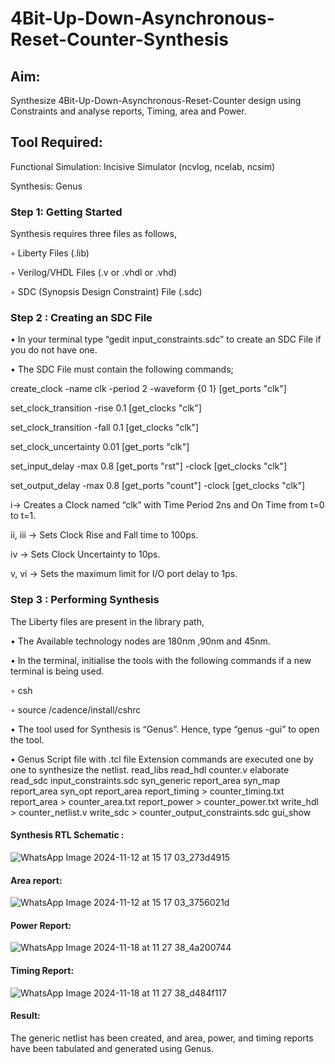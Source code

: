 # 4Bit-Up-Down-Asynchronous-Reset-Counter-Synthesis

## Aim:

Synthesize 4Bit-Up-Down-Asynchronous-Reset-Counter design using Constraints and analyse reports, Timing, area and Power.

## Tool Required:

Functional Simulation: Incisive Simulator (ncvlog, ncelab, ncsim)

Synthesis: Genus

### Step 1: Getting Started

Synthesis requires three files as follows,

◦ Liberty Files (.lib)

◦ Verilog/VHDL Files (.v or .vhdl or .vhd)

◦ SDC (Synopsis Design Constraint) File (.sdc)

 ### Step 2 : Creating an SDC File

•	In your terminal type “gedit input_constraints.sdc” to create an SDC File if you do not have one.

•	The SDC File must contain the following commands;

create_clock -name clk -period 2 -waveform {0 1} [get_ports "clk"]

set_clock_transition -rise 0.1 [get_clocks "clk"]

set_clock_transition -fall 0.1 [get_clocks "clk"]

set_clock_uncertainty 0.01 [get_ports "clk"]

set_input_delay -max 0.8 [get_ports "rst"] -clock [get_clocks "clk"]

set_output_delay -max 0.8 [get_ports "count"] -clock [get_clocks "clk"]

i→ Creates a Clock named “clk” with Time Period 2ns and On Time from t=0 to t=1.

ii, iii → Sets Clock Rise and Fall time to 100ps.

iv → Sets Clock Uncertainty to 10ps.

v, vi → Sets the maximum limit for I/O port delay to 1ps.

### Step 3 : Performing Synthesis

The Liberty files are present in the library path,

• The Available technology nodes are 180nm ,90nm and 45nm.

• In the terminal, initialise the tools with the following commands if a new terminal is being
used.

◦ csh

◦ source /cadence/install/cshrc

• The tool used for Synthesis is “Genus”. Hence, type “genus -gui” to open the tool.

• Genus Script file with .tcl file Extension commands are executed one by one to synthesize the netlist.
read_libs <Library Path>
read_hdl counter.v
elaborate
read_sdc input_constraints.sdc
syn_generic
report_area
syn_map
report_area
syn_opt
report_area
report_timing > counter_timing.txt
report_area > counter_area.txt
report_power > counter_power.txt
write_hdl > counter_netlist.v
write_sdc > counter_output_constraints.sdc
gui_show


#### Synthesis RTL Schematic :
![WhatsApp Image 2024-11-12 at 15 17 03_273d4915](https://github.com/user-attachments/assets/4d6f5507-a572-4533-b2b3-19c62806ae82)


#### Area report:
![WhatsApp Image 2024-11-12 at 15 17 03_3756021d](https://github.com/user-attachments/assets/2f04724b-53c8-4bd2-bf26-d2d7b8a2e01f)

#### Power Report:
![WhatsApp Image 2024-11-18 at 11 27 38_4a200744](https://github.com/user-attachments/assets/bf1c6772-19f3-407b-a064-24c2a0cd9b0f)


#### Timing Report: 
![WhatsApp Image 2024-11-18 at 11 27 38_d484f117](https://github.com/user-attachments/assets/1a4e6a1c-ca35-4e1a-b2a1-505491e0e914)

#### Result: 

The generic netlist has been created, and area, power, and timing reports have been tabulated and generated using Genus.






